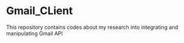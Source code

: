 # Gmail_CLient

This repository contains codes about my research into integrating and manipulating Gmail API
